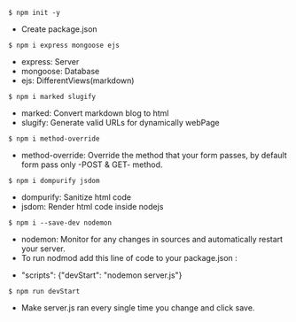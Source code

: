 `$ npm init -y`

- Create package.json

`$ npm i express mongoose ejs`

- express: Server
- mongoose: Database
- ejs: DifferentViews(markdown)

`$ npm i marked slugify`

- marked: Convert markdown blog to html
- slugify: Generate valid URLs for dynamically webPage

`$ npm i method-override`

- method-override: Override the method that your form passes, by default form pass only -POST & GET- method.

`$ npm i dompurify jsdom`

- dompurify: Sanitize html code
- jsdom: Render html code inside nodejs

`$ npm i --save-dev nodemon`

- nodemon: Monitor for any changes in sources and automatically restart your server.
- To run nodmod add this line of code to your package.json :

* "scripts": {"devStart": "nodemon server.js"}

`$ npm run devStart`

- Make server.js ran every single time you change and click save.
